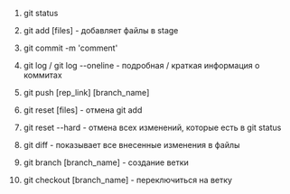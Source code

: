 1. git status
2. git add [files] - добавляет файлы в stage
3. git commit -m 'comment'
4. git log / git log --oneline - подробная / краткая информация о коммитах
5. git push [rep_link] [branch_name]

6. git reset [files] - отмена git add
7. git reset --hard - отмена всех изменений, которые есть в git status
8. git diff -  показывает все внесенные изменения в файлы

9. git branch [branch_name] - создание ветки
10. git checkout [branch_name] - переключиться на ветку